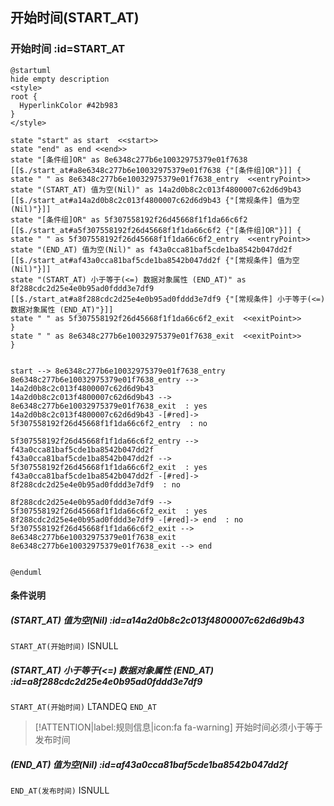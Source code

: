 ## 开始时间(START_AT) <!-- {docsify-ignore-all} -->

   

### 开始时间 :id=START_AT

```plantuml
@startuml
hide empty description
<style>
root {
  HyperlinkColor #42b983
}
</style>

state "start" as start  <<start>>
state "end" as end <<end>>
state "[条件组]OR" as 8e6348c277b6e10032975379e01f7638 [[$./start_at#a8e6348c277b6e10032975379e01f7638 {"[条件组]OR"}]] {
state " " as 8e6348c277b6e10032975379e01f7638_entry  <<entryPoint>>
state "(START_AT) 值为空(Nil)" as 14a2d0b8c2c013f4800007c62d6d9b43 [[$./start_at#a14a2d0b8c2c013f4800007c62d6d9b43 {"[常规条件] 值为空(Nil)"}]]
state "[条件组]OR" as 5f307558192f26d45668f1f1da66c6f2 [[$./start_at#a5f307558192f26d45668f1f1da66c6f2 {"[条件组]OR"}]] {
state " " as 5f307558192f26d45668f1f1da66c6f2_entry  <<entryPoint>>
state "(END_AT) 值为空(Nil)" as f43a0cca81baf5cde1ba8542b047dd2f [[$./start_at#af43a0cca81baf5cde1ba8542b047dd2f {"[常规条件] 值为空(Nil)"}]]
state "(START_AT) 小于等于(<=) 数据对象属性 (END_AT)" as 8f288cdc2d25e4e0b95ad0fddd3e7df9 [[$./start_at#a8f288cdc2d25e4e0b95ad0fddd3e7df9 {"[常规条件] 小于等于(<=) 数据对象属性 (END_AT)"}]]
state " " as 5f307558192f26d45668f1f1da66c6f2_exit  <<exitPoint>>
}
state " " as 8e6348c277b6e10032975379e01f7638_exit  <<exitPoint>>
}


start --> 8e6348c277b6e10032975379e01f7638_entry 
8e6348c277b6e10032975379e01f7638_entry --> 14a2d0b8c2c013f4800007c62d6d9b43 
14a2d0b8c2c013f4800007c62d6d9b43 --> 8e6348c277b6e10032975379e01f7638_exit  : yes
14a2d0b8c2c013f4800007c62d6d9b43 -[#red]-> 5f307558192f26d45668f1f1da66c6f2_entry  : no

5f307558192f26d45668f1f1da66c6f2_entry --> f43a0cca81baf5cde1ba8542b047dd2f 
f43a0cca81baf5cde1ba8542b047dd2f --> 5f307558192f26d45668f1f1da66c6f2_exit  : yes
f43a0cca81baf5cde1ba8542b047dd2f -[#red]-> 8f288cdc2d25e4e0b95ad0fddd3e7df9  : no

8f288cdc2d25e4e0b95ad0fddd3e7df9 --> 5f307558192f26d45668f1f1da66c6f2_exit  : yes
8f288cdc2d25e4e0b95ad0fddd3e7df9 -[#red]-> end  : no
5f307558192f26d45668f1f1da66c6f2_exit --> 8e6348c277b6e10032975379e01f7638_exit 
8e6348c277b6e10032975379e01f7638_exit --> end 


@enduml
```

#### 条件说明

##### (START_AT) 值为空(Nil) :id=a14a2d0b8c2c013f4800007c62d6d9b43



`START_AT(开始时间)` ISNULL 

##### (START_AT) 小于等于(<=) 数据对象属性 (END_AT) :id=a8f288cdc2d25e4e0b95ad0fddd3e7df9



`START_AT(开始时间)` LTANDEQ  `END_AT`

> [!ATTENTION|label:规则信息|icon:fa fa-warning]
> 开始时间必须小于等于发布时间


##### (END_AT) 值为空(Nil) :id=af43a0cca81baf5cde1ba8542b047dd2f



`END_AT(发布时间)` ISNULL 






